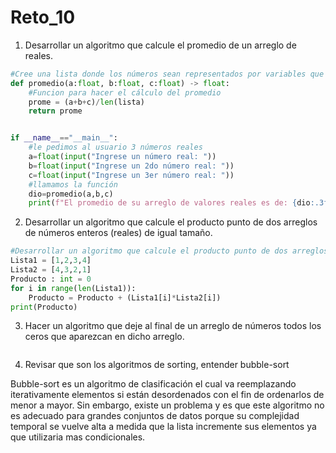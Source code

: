 # Reto_10

1. Desarrollar un algoritmo que calcule el promedio de un arreglo de reales.

```python
#Cree una lista donde los números sean representados por variables que el usuario digitara
def promedio(a:float, b:float, c:float) -> float:
    #Funcion para hacer el cálculo del promedio
    prome = (a+b+c)/len(lista)
    return prome


if __name__=="__main__":
    #le pedimos al usuario 3 números reales
    a=float(input("Ingrese un número real: "))
    b=float(input("Ingrese un 2do número real: "))
    c=float(input("Ingrese un 3er número real: "))
    #llamamos la función
    dio=promedio(a,b,c)
    print(f"El promedio de su arreglo de valores reales es de: {dio:.3f}")
```
2. Desarrollar un algoritmo que calcule el producto punto de dos arreglos de números enteros (reales) de igual tamaño.
```python
#Desarrollar un algoritmo que calcule el producto punto de dos arreglos de números enteros (reales) de igual tamaño.
Lista1 = [1,2,3,4]
Lista2 = [4,3,2,1]
Producto : int = 0 
for i in range(len(Lista1)):
    Producto = Producto + (Lista1[i]*Lista2[i]) 
print(Producto)
```
3. Hacer un algoritmo que deje al final de un arreglo de números todos los ceros que aparezcan en dicho arreglo.


```python

```
4. Revisar que son los algoritmos de sorting, entender bubble-sort

Bubble-sort es un algoritmo de clasificación el cual va reemplazando iterativamente elementos si están desordenados con el fin de ordenarlos de menor a mayor. Sin embargo, existe un problema y es que este algoritmo no es adecuado para grandes conjuntos de datos porque su complejidad temporal se vuelve alta a medida que la lista incremente sus elementos ya que utilizaria mas condicionales.
